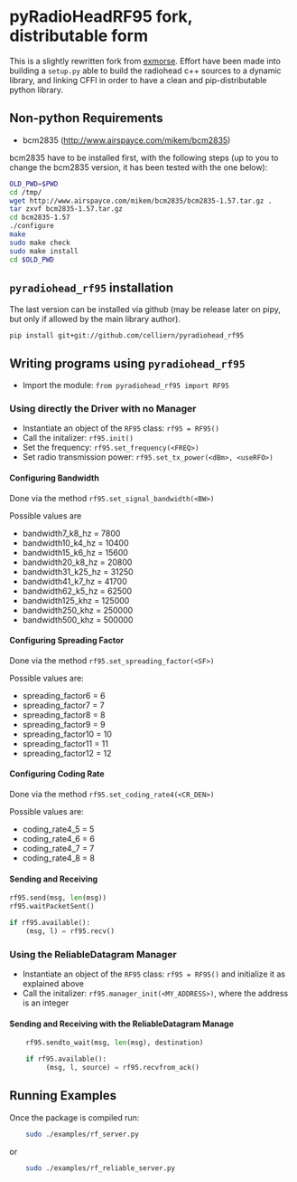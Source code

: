 # pyRadioHeadRF95 fork, distributable form

This is a slightly rewritten fork from [exmorse](https://github.com/exmorse/pyRadioHeadRF95). Effort have been made into building a `setup.py` able to build the radiohead c++ sources to a dynamic library, and linking CFFI in order to have a clean and pip-distributable python library.

## Non-python Requirements

- bcm2835 (http://www.airspayce.com/mikem/bcm2835)

bcm2835 have to be installed first, with the following steps (up to you to change the bcm2835 version, it has been tested with the one below):

```bash
OLD_PWD=$PWD
cd /tmp/
wget http://www.airspayce.com/mikem/bcm2835/bcm2835-1.57.tar.gz .
tar zxvf bcm2835-1.57.tar.gz
cd bcm2835-1.57
./configure
make
sudo make check
sudo make install
cd $OLD_PWD
```

## `pyradiohead_rf95` installation

The last version can be installed via github (may be release later on pipy, but only if allowed by the main library author).

`pip install git+git://github.com/celliern/pyradiohead_rf95`

## Writing programs using `pyradiohead_rf95`

- Import the module: ```from pyradiohead_rf95 import RF95```


### Using directly the Driver with no Manager

- Instantiate an object of the ```RF95``` class: ```rf95 = RF95()```
- Call the initalizer: ```rf95.init()```
- Set the frequency: ```rf95.set_frequency(<FREQ>)```
- Set radio transmission power: ```rf95.set_tx_power(<dBm>, <useRFO>)```

#### Configuring Bandwidth

Done via the method ```rf95.set_signal_bandwidth(<BW>)```

Possible values are

- bandwidth7_k8_hz = 7800
- bandwidth10_k4_hz = 10400
- bandwidth15_k6_hz = 15600
- bandwidth20_k8_hz = 20800
- bandwidth31_k25_hz = 31250
- bandwidth41_k7_hz = 41700
- bandwidth62_k5_hz = 62500
- bandwidth125_khz = 125000
- bandwidth250_khz = 250000
- bandwidth500_khz = 500000

#### Configuring Spreading Factor 

Done via the method ```rf95.set_spreading_factor(<SF>)```

Possible values are:

- spreading_factor6 = 6
- spreading_factor7 = 7
- spreading_factor8 = 8
- spreading_factor9 = 9
- spreading_factor10 = 10
- spreading_factor11 = 11
- spreading_factor12 = 12

#### Configuring Coding Rate

Done via the method ```rf95.set_coding_rate4(<CR_DEN>)```

Possible values are:

- coding_rate4_5 = 5
- coding_rate4_6 = 6
- coding_rate4_7 = 7
- coding_rate4_8 = 8

#### Sending and Receiving

```python
rf95.send(msg, len(msg))  
rf95.waitPacketSent()  

if rf95.available():  
    (msg, l) = rf95.recv()
```

### Using the ReliableDatagram Manager

- Instantiate an object of the ```RF95``` class: ```rf95 = RF95()``` and initialize it as explained above
- Call the initalizer: ```rf95.manager_init(<MY_ADDRESS>)```, where the address is an integer

#### Sending and Receiving with the ReliableDatagram Manage

```python
    rf95.sendto_wait(msg, len(msg), destination)  

    if rf95.available():  
         (msg, l, source) = rf95.recvfrom_ack()
```

## Running Examples

Once the package is compiled run:

```bash
    sudo ./examples/rf_server.py
```

or

```bash
    sudo ./examples/rf_reliable_server.py
```